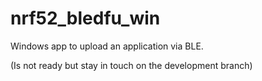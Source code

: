 # nrf52_bledfu_win
Windows app to upload an application via BLE.

(Is not ready but stay in touch on the development branch)
